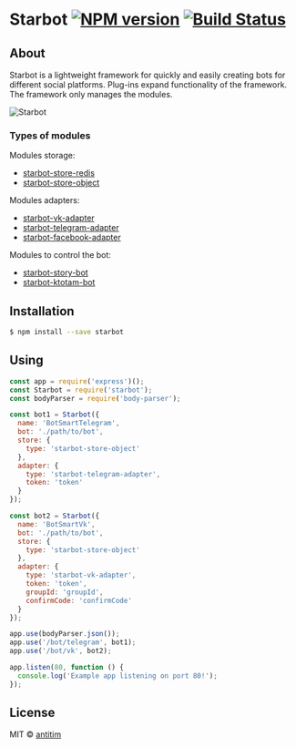 # Starbot [![NPM version][npm-image]][npm-url] [![Build Status][travis-image]][travis-url]

## About

Starbot is a lightweight framework for quickly and easily creating bots for different social platforms.
Plug-ins expand functionality of the framework. The framework only manages the modules.

![Starbot](doc/starbot.png)

### Types of modules
Modules storage:

- [starbot-store-redis](https://github.com/antitim/starbot-store-redis)
- [starbot-store-object](https://github.com/antitim/starbot-store-object)

Modules adapters:

- [starbot-vk-adapter](https://github.com/antitim/starbot-vk-adapter)
- [starbot-telegram-adapter](https://github.com/antitim/starbot-telegram-adapter)
- [starbot-facebook-adapter](https://github.com/antitim/starbot-facebook-adapter)

Modules to control the bot:

- [starbot-story-bot](https://github.com/antitim/starbot-story-bot)
- [starbot-ktotam-bot](https://github.com/antitim/starbot-ktotam-bot)

## Installation

```sh
$ npm install --save starbot
```

## Using

```js
const app = require('express')();
const Starbot = require('starbot');
const bodyParser = require('body-parser');

const bot1 = Starbot({
  name: 'BotSmartTelegram',
  bot: './path/to/bot',
  store: {
    type: 'starbot-store-object'
  },
  adapter: {
    type: 'starbot-telegram-adapter',
    token: 'token'
  }
});

const bot2 = Starbot({
  name: 'BotSmartVk',
  bot: './path/to/bot',
  store: {
    type: 'starbot-store-object'
  },
  adapter: {
    type: 'starbot-vk-adapter',
    token: 'token',
    groupId: 'groupId',
    confirmCode: 'confirmCode'
  }
});

app.use(bodyParser.json());
app.use('/bot/telegram', bot1);
app.use('/bot/vk', bot2);

app.listen(80, function () {
  console.log('Example app listening on port 80!');
});
```

## License

MIT © [antitim](http://vk.com/antitim)


[npm-image]: https://badge.fury.io/js/starbot.svg
[npm-url]: https://npmjs.org/package/starbot
[travis-image]: https://travis-ci.org/antitim/starbot.svg?branch=master
[travis-url]: https://travis-ci.org/antitim/starbot
